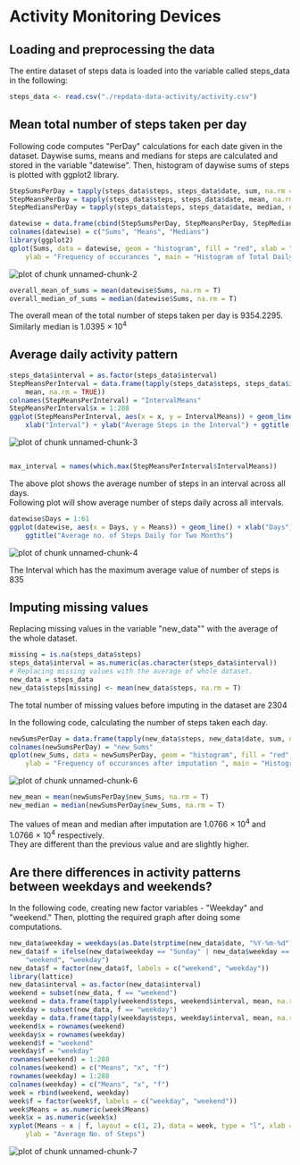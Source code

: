 Activity Monitoring Devices
========================================================




## Loading and preprocessing the data
The entire dataset of steps data is loaded into the variable called steps_data in the following:


```r
steps_data <- read.csv("./repdata-data-activity/activity.csv")
```




## Mean total number of steps taken per day

Following code computes "PerDay" calculations for each date given in the dataset. Daywise sums, means and medians for steps are calculated and stored in the variable "datewise". Then, histogram of daywise sums of steps is plotted with ggplot2 library.



```r
StepSumsPerDay = tapply(steps_data$steps, steps_data$date, sum, na.rm = TRUE)  ## Calculating Daily Sums
StepMeansPerDay = tapply(steps_data$steps, steps_data$date, mean, na.rm = TRUE)  ## Calculating Daily Means
StepMediansPerDay = tapply(steps_data$steps, steps_data$date, median, na.rm = TRUE)  ## Calculating Daily Medians

datewise = data.frame(cbind(StepSumsPerDay, StepMeansPerDay, StepMediansPerDay))  ## Merging above three in a single dataframe
colnames(datewise) = c("Sums", "Means", "Medians")
library(ggplot2)
qplot(Sums, data = datewise, geom = "histogram", fill = "red", xlab = "Daily Total Steps", 
    ylab = "Frequency of occurances ", main = "Histogram of Total Daily Steps")
```

![plot of chunk unnamed-chunk-2](figure/unnamed-chunk-2.png) 

```r
overall_mean_of_sums = mean(datewise$Sums, na.rm = T)
overall_median_of_sums = median(datewise$Sums, na.rm = T)
```


The overall mean of the total number of steps taken per day is 9354.2295.  
Similarly median is 1.0395 &times; 10<sup>4</sup> 


## Average daily activity pattern


```r
steps_data$interval = as.factor(steps_data$interval)
StepMeansPerInterval = data.frame(tapply(steps_data$steps, steps_data$interval, 
    mean, na.rm = TRUE))
colnames(StepMeansPerInterval) = "IntervalMeans"
StepMeansPerInterval$x = 1:288
ggplot(StepMeansPerInterval, aes(x = x, y = IntervalMeans)) + geom_line() + 
    xlab("Interval") + ylab("Average Steps in the Interval") + ggtitle("Average no. of Steps in all Intervals")
```

![plot of chunk unnamed-chunk-3](figure/unnamed-chunk-3.png) 

```r

max_interval = names(which.max(StepMeansPerInterval$IntervalMeans))
```

The above plot shows the average number of steps in an interval across all days.  
Following plot will show average number of steps daily across all intervals.

```r
datewise$Days = 1:61
ggplot(datewise, aes(x = Days, y = Means)) + geom_line() + xlab("Days") + ylab("Average Steps daily") + 
    ggtitle("Average no. of Steps Daily for Two Months")
```

![plot of chunk unnamed-chunk-4](figure/unnamed-chunk-4.png) 



The Interval which has the maximum average value of number of steps is 835

## Imputing missing values

Replacing missing values in the variable "new_data"" with the average of the whole dataset.

```r
missing = is.na(steps_data$steps)
steps_data$interval = as.numeric(as.character(steps_data$interval))
# Replacing missing values with the average of whole dataset.
new_data = steps_data
new_data$steps[missing] <- mean(new_data$steps, na.rm = T)
```

The total number of missing values before imputing in the dataset are 2304   

In the following code, calculating the number of steps taken each day.


```r
newSumsPerDay = data.frame(tapply(new_data$steps, new_data$date, sum, na.rm = TRUE))
colnames(newSumsPerDay) = "new_Sums"
qplot(new_Sums, data = newSumsPerDay, geom = "histogram", fill = "red", xlab = "Daily Total Steps", 
    ylab = "Frequency of occurances after imputation ", main = "Histogram of Total Daily Steps After Imputation")
```

![plot of chunk unnamed-chunk-6](figure/unnamed-chunk-6.png) 

```r
new_mean = mean(newSumsPerDay$new_Sums, na.rm = T)
new_median = median(newSumsPerDay$new_Sums, na.rm = T)
```


The values of mean and median after imputation are 1.0766 &times; 10<sup>4</sup> and 1.0766 &times; 10<sup>4</sup> respectively.  
They are different than the previous value and are slightly higher.
## Are there differences in activity patterns between weekdays and weekends?

In the following code, creating new factor variables - "Weekday" and "weekend." Then, plotting the required graph after doing some computations. 



```r
new_data$weekday = weekdays(as.Date(strptime(new_data$date, "%Y-%m-%d")))
new_data$f = ifelse(new_data$weekday == "Sunday" | new_data$weekday == "Saturday", 
    "weekend", "weekday")
new_data$f = factor(new_data$f, labels = c("weekend", "weekday"))
library(lattice)
new_data$interval = as.factor(new_data$interval)
weekend = subset(new_data, f == "weekend")
weekend = data.frame(tapply(weekend$steps, weekend$interval, mean, na.rm = T))
weekday = subset(new_data, f == "weekday")
weekday = data.frame(tapply(weekday$steps, weekday$interval, mean, na.rm = T))
weekend$x = rownames(weekend)
weekday$x = rownames(weekday)
weekend$f = "weekend"
weekday$f = "weekday"
rownames(weekend) = 1:288
colnames(weekend) = c("Means", "x", "f")
rownames(weekday) = 1:288
colnames(weekday) = c("Means", "x", "f")
week = rbind(weekend, weekday)
week$f = factor(week$f, labels = c("weekday", "weekend"))
week$Means = as.numeric(week$Means)
week$x = as.numeric(week$x)
xyplot(Means ~ x | f, layout = c(1, 2), data = week, type = "l", xlab = "Interval", 
    ylab = "Average No. of Steps")
```

![plot of chunk unnamed-chunk-7](figure/unnamed-chunk-7.png) 


